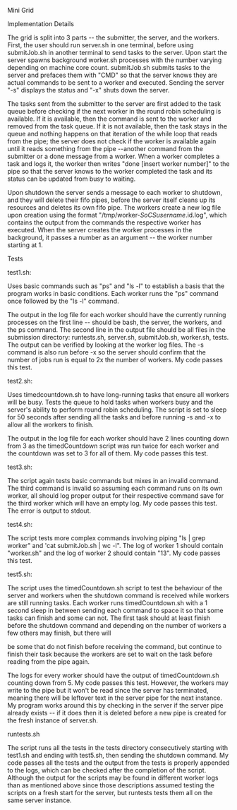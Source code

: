 Mini Grid

Implementation Details

The grid is split into 3 parts -- the submitter, the server, and the workers. First, the user should run server.sh in one terminal, before using submitJob.sh in another terminal to send tasks to the server. Upon start the server spawns background worker.sh processes with the number varying depending on machine core count. submitJob.sh submits tasks to the server and prefaces them with "CMD" so that the server knows they are actual commands to be sent to a worker and executed. Sending the server "-s" displays the status and "-x" shuts down the server.

The tasks sent from the submitter to the server are first added to the task queue before checking if the next worker in the round robin scheduling is available. If it is available, then the command is sent to the worker and removed from the task queue. If it is not available, then the task stays in the queue and nothing happens on that iteration of the while loop that reads from the pipe; the server does not check if the worker is available again until it reads something from the pipe --another command from the submitter or a done message from a worker. When a worker completes a task and logs it, the worker then writes "done [insert worker number]" to the pipe so that the server knows to the worker completed the task and its status can be updated from busy to waiting.

Upon shutdown the server sends a message to each worker to shutdown, and they will delete their fifo pipes, before the server itself cleans up its resources and deletes its own fifo pipe. The workers create a new log file upon creation using the format "/tmp/worker-$SoCSusername.$id.log", which contains the output from the commands the respective worker has executed. When the server creates the worker processes in the background, it passes a number as an argument -- the worker number starting at 1.

Tests

test1.sh:

Uses basic commands such as "ps" and "ls -l" to establish a basis that the program works in basic conditions. Each worker runs the "ps" command once followed by the "ls -l" command.

The output in the log file for each worker should have the currently running processes on the first line -- should be bash, the server, the workers, and the ps command. The second line in the output file should be all files in the submission directory: runtests.sh, server.sh, submitJob.sh, worker.sh, tests. The output can be verified by looking at the worker log files. The -s command is also run before -x so the server should confirm that the number of jobs run is equal to 2x the number of workers. My code passes this test.

test2.sh:

Uses timedcountdown.sh to have long-running tasks that ensure all workers will be busy. Tests the queue to hold tasks when workers busy and the server's ability to perform round robin scheduling. The script is set to sleep for 50 seconds after sending all the tasks and before running -s and -x to allow all the workers to finish.

The output in the log file for each worker should have 2 lines counting down from 3 as the timedCountdown script was run twice for each worker and the countdown was set to 3 for all of them. My code passes this test.

test3.sh:

The script again tests basic commands but mixes in an invalid command. The third command is invalid so assuming each command runs on its own worker, all should log proper output for their respective command save for the third worker which will have an empty log. My code passes this test. The error is output to stdout.

test4.sh:

The script tests more complex commands involving piping "ls | grep worker" and 'cat submitJob.sh | wc -l". The log of worker 1 should contain "worker.sh" and the log of worker 2 should contain "13". My code passes this test.

test5.sh:

The script uses the timedCountdown.sh script to test the behaviour of the server and workers when the shutdown command is received while workers are still running tasks. Each worker runs timedCountdown.sh with a 1 second sleep in between sending each command to space it so that some tasks can finish and some can not. The first task should at least finish before the shutdown command and depending on the number of workers a few others may finish, but there will

be some that do not finish before receiving the command, but continue to finish their task because the workers are set to wait on the task before reading from the pipe again.

The logs for every worker should have the output of timedCountdown.sh counting down from 5. My code passes this test. However, the workers may write to the pipe but it won't be read since the server has terminated, meaning there will be leftover text in the server pipe for the next instance. My program works around this by checking in the server if the server pipe already exists -- if it does then it is deleted before a new pipe is created for the fresh instance of server.sh.

runtests.sh

The script runs all the tests in the tests directory consecutively starting with test1.sh and ending with test5.sh, then sending the shutdown command. My code passes all the tests and the output from the tests is properly appended to the logs, which can be checked after the completion of the script. Although the output for the scripts may be found in different worker logs than as mentioned above since those descriptions assumed testing the scripts on a fresh start for the server, but runtests tests them all on the same server instance.
